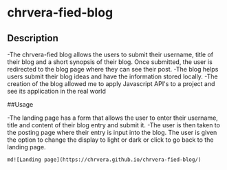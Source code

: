 # chrvera-fied-blog

## Description

-The chrvera-fied blog allows the users to submit their   username, title of their blog and a short synopsis of their blog. Once submitted, the user is redirected to the blog page where they can see their post.
-The blog helps users submit their blog ideas and have the information stored locally.
-The creation of the blog allowed me to apply Javascript API's to a project and see its application in the real world

##Usage

-The landing page has a form that allows the user to enter their username, title and content of their blog entry and submit it.
-The user is then taken to the posting page where their entry is input into the blog. The user is given the option to change the display to light or dark or click to go back to the landing page.

```md![Landing page](https://chrvera.github.io/chrvera-fied-blog/)```